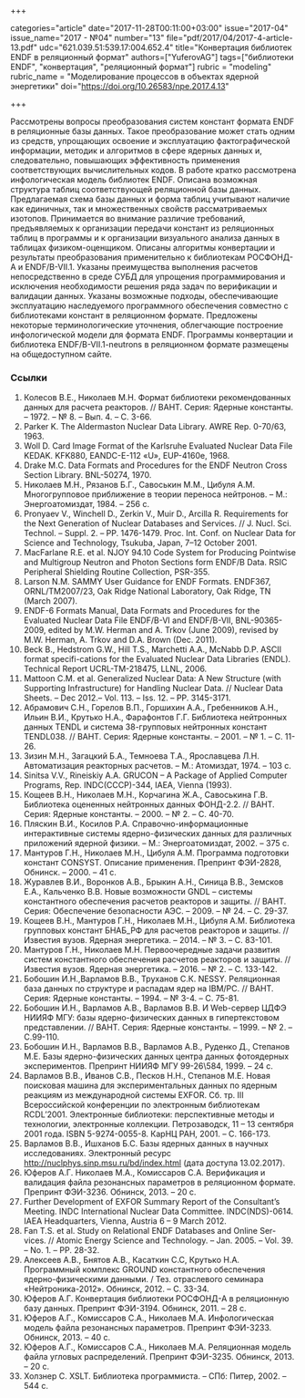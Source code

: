 +++

categories="article"
date="2017-11-28T00:11:00+03:00"
issue="2017-04"
issue_name="2017 - №04"
number="13"
file="pdf/2017/04/2017-4-article-13.pdf"
udc="621.039.51:539.17:004.652.4"
title="Конвертация библиотек ENDF в реляционный формат"
authors=["YuferovAG"]
tags=["библиотеки ENDF", "конвертация", "реляционный формат"]
rubric = "modeling"
rubric_name = "Моделирование процессов в объектах ядерной энергетики"
doi="https://doi.org/10.26583/npe.2017.4.13"

+++

Рассмотрены вопросы преобразования систем констант формата ENDF в реляционные базы данных. Такое преобразование может стать одним из средств, упрощающих освоение и эксплуатацию фактографической информации, методик и алгоритмов в сфере ядерных данных и, следовательно, повышающих эффективность применения соответствующих вычислительных кодов. В работе кратко рассмотрена инфологическая модель библиотек ENDF. Описана возможная структура таблиц соответствующей реляционной базы данных. Предлагаемая схема базы данных и форма таблиц учитывают наличие как единичных, так и множественных свойств рассматриваемых изотопов. Принимается во внимание различие требований, предъявляемых к организации передачи констант из реляционных таблиц в программы и к организации визуального анализа данных в таблицах физиком-оценщиком. Описаны алгоритмы конвертации и результаты преобразования применительно к библиотекам РОСФОНД-А и ENDF/B-VII.1. Указаны преимущества выполнения расчетов непосредственно в среде СУБД для упрощения программирования и исключения необходимости решения ряда задач по верификации и валидации данных. Указаны возможные подходы, обеспечивающие эксплуатацию наследуемого программного обеспечения совместно с библиотеками констант в реляционном формате. Предложены некоторые терминологические уточнения, облегчающие построение инфологической модели для формата ENDF. Программы конвертации и библиотека ENDF/B-VII.1-neutrons в реляционном формате размещены на общедоступном сайте.

### Ссылки

1. Колесов В.Е., Николаев М.Н. Формат библиотеки рекомендованных данных для расчета реакторов. // ВАНТ. Серия: Ядерные константы. – 1972. – № 8. – Вып. 4. – С. 3-66.
2. Parker K. The Aldermaston Nuclear Data Library. AWRE Rep. 0-70/63, 1963.
3. Woll D. Card Image Format of the Karlsruhe Evaluated Nuclear Data File KEDAK. KFK880, EANDC-E-112 «U», EUP-4160e, 1968.
4. Drake M.С. Data Formats and Procedures for the ENDF Neutron Cross Section Library. BNL-50274, 1970.
5. Николаев М.Н., Рязанов Б.Г., Савоськин М.М., Цибуля А.М. Многогрупповое приближение в теории переноса нейтронов. – М.: Энергоатомиздат, 1984. – 256 с.
6. Pronyaev V., Winchell D., Zerkin V., Muir D., Arcilla R. Requirements for the Next Generation of Nuclear Databases and Services. // J. Nucl. Sci. Technol. – Suppl. 2. – PP. 1476-1479. Proc. Int. Conf. on Nuclear Data for Science and Technology, Tsukuba, Japan, 7–12 October 2001.
7. MacFarlane R.E. et al. NJOY 94.10 Code System for Producing Pointwise and Multigroup Neutron and Photon Sections form ENDF/B Data. RSIC Peripheral Shielding Routine Collection, PSR-355.
8. Larson N.M. SAMMY User Guidance for ENDF Formats. ENDF367, ORNL/TM2007/23, Oak Ridge National Laboratory, Oak Ridge, TN (March 2007).
9. ENDF-6 Formats Manual, Data Formats and Procedures for the Evaluated Nuclear Data File ENDF/B-VI and ENDF/B-VII, BNL-90365-2009, edited by M.W. Herman and A. Trkov (June 2009), revised by M.W. Herman, A. Trkov and D.A. Brown (Dec. 2011).
10. Beck B., Hedstrom G.W., Hill T.S., Marchetti A.A., McNabb D.P. ASCII format specifi-cations for the Evaluated Nuclear Data Libraries (ENDL). Technical Report UCRL-TM-218475, LLNL, 2006.
11. Mattoon C.M. et al. Generalized Nuclear Data: A New Structure (with Supporting Infrastructure) for Handling Nuclear Data. // Nuclear Data Sheets. – Dec 2012.– Vol. 113. – Iss. 12. – PP. 3145-3171.
12. Абрамович С.Н., Горелов В.П., Горшихин А.А., Гребенников А.Н., Ильин В.И., Крутько Н.А., Фарафонтов Г.Г. Библиотека нейтронных данных TENDL и система 38-групповых нейтронных констант TENDL038. // ВАНТ. Серия: Ядерные константы. – 2001. – № 1. – С. 11-26.
13. Зизин М.Н., Загацкий Б.А., Темноева Т.А., Ярославцева Л.Н. Автоматизация реакторных расчетов. – М.: Атомиздат, 1974. – 103 с.
14. Sinitsa V.V., Rineiskiy A.A. GRUCON – A Package of Applied Computer Programs, Rep. INDC(CCCP)-344, IAEA, Vienna (1993).
15. Кощеев В.Н., Николаев М.Н., Корчагина Ж.А., Савоськина Г.В. Библиотека оцененных нейтронных данных ФОНД-2.2. // ВАНТ. Серия: Ядерные константы. – 2000. – № 2. – С. 40-70.
16. Пляскин В.И., Косилов Р.А. Справочно-информационные интерактивные системы ядерно-физических данных для различных приложений ядерной физики. – М.: Энергоатомиздат, 2002. – 375 с.
17. Мантуров Г.Н., Николаев М.Н., Цибуля А.М. Программа подготовки констант CONSYST. Описание применения. Препринт ФЭИ-2828, Обнинск. – 2000. – 41 с.
18. Журавлев В.И., Воронков А.В., Брыкин А.Н., Синица В.В., Земсков Е.А., Кальченко В.В. Новые возможности GNDL – системы константного обеспечения расчетов реакторов и защиты. // ВАНТ. Серия: Обеспечение безопасности АЭС. – 2009. – № 24. – С. 29-37.
19. Кощеев В.Н., Мантуров Г.Н., Николаев М.Н., Цибуля A.М. Библиотека групповых констант БНАБ_РФ для расчетов реакторов и защиты. // Известия вузов. Ядерная энергетика. – 2014. – № 3. – С. 83-101.
20. Мантуров Г.Н., Николаев М.Н. Первоочередные задачи развития систем константного обеспечения расчетов реакторов и защиты. // Известия вузов. Ядерная энергетика. – 2016. – № 2. – С. 133-142.
21. Бобошин И.Н.,Варламов В.В., Труханов С.К. NESSY. Реляционная база данных по структуре и распадам ядер на IBM/PC. // ВАНТ. Серия: Ядерные константы. – 1994. – № 3-4. – С. 75-81.
22. Бобошин И.Н., Варламов А.В., Варламов В.В. И Web-сервер ЦДФЭ НИИЯФ МГУ: базы ядерно-физических данных в гипертекстовом представлении. // ВАНТ. Серия: Ядерные константы. – 1999. – № 2. – С.99-110.
23. Бобошин И.Н., Варламов В.В., Варламов А.В., Руденко Д., Степанов М.Е. Базы ядерно-физических данных центра данных фотоядерных экспериментов. Препринт НИИЯФ МГУ 99-26\584, 1999. – 24 с.
24. Варламов В.В., Иванов С.В., Песков Н.Н., Степанов М.Е. Новая поисковая машина для экспериментальных данных по ядерным реакциям из международной системы EXFOR. Сб. тр. III Всероссийской конференции по электронным библиотекам RCDL’2001. Электронные библиотеки: перспективные методы и технологии, электронные коллекции. Петрозаводск, 11 – 13 сентября 2001 года. ISBN 5-9274-0055-8. КарНЦ РАН, 2001. – С. 166-173.
25. Варламов В.В., Ишханов Б.С. Базы ядерных данных в научных исследованиях. Электронный ресурс http://nuclphys.sinp.msu.ru/bd/index.html (дата доступа 13.02.2017).
26. Юферов А.Г. Николаев М.А., Комиссаров С.А. Верификация и валидация файла резонансных параметров в реляционном формате. Препринт ФЭИ-3236. Обнинск, 2013. – 20 с.
27. Further Development of EXFOR Summary Report of the Consultant’s Meeting. INDC International Nuclear Data Committee. INDC(NDS)-0614. IAEA Headquarters, Vienna, Austria 6 – 9 March 2012.
28. Fan T.S. et al. Study on Relational ENDF Databases and Online Ser-vices. // Atomic Energy Science and Technology. – Jan. 2005. – Vol. 39. – No. 1. – PP. 28-32.
29. Алексеев А.В., Бнятов А.В., Касаткин С.С, Крутько Н.А. Программный комплекс GROUND константного обеспечения ядерно-физическими данными. / Тез. отраслевого семинара «Нейтроника-2012». Обнинск, 2012. – С. 33-34.
30. Юферов А.Г. Конвертация библиотеки РОСФОНД-А в реляционную базу данных. Препринт ФЭИ-3194. Обнинск, 2011. – 28 c.
31. Юферов А.Г., Комиссаров С.А., Николаев М.А. Инфологическая модель файла резонансных параметров. Препринт ФЭИ-3233. Обнинск, 2013. – 40 c.
32. Юферов А.Г., Комиссаров С.А., Николаев М.А. Реляционная модель файла угловых распределений. Препринт ФЭИ-3235. Обнинск, 2013. – 20 c.
33. Холзнер С. XSLT. Библиотека программиста. – СПб: Питер, 2002. – 544 c.